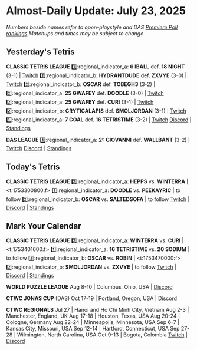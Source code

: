 # Almost-Daily Update: July 23, 2025
*Numbers beside names refer to open-playstyle and DAS [Premiere Poll rankings](https://premierepoll.wordpress.com/)*
*Matchups and times may be subject to change*

## Yesterday's Tetris
**CLASSIC TETRIS LEAGUE**
:one::regional_indicator_a:  **6 IBALL** def. **18 NIGHT** (3-1)  |  [Twitch](https://www.twitch.tv/videos/2517751041?t=00h18m30s)
:two::regional_indicator_b:  **HYDRANTDUDE** def. **ZXVYE** (3-0)  |  [Twitch](https://www.twitch.tv/videos/2517751041?t=01h08m54s)
:two::regional_indicator_b:  **OSCAR** def. **TOBEGH3** (3-2)  |  
:two::regional_indicator_a:  **25 GWAFEY** def. **DOODLE** (3-0)  |  [Twitch](https://www.twitch.tv/videos/2518014753?t=00h18m15s)
:two::regional_indicator_a:  **25 GWAFEY** def. **CURI** (3-1)  |  [Twitch](https://www.twitch.tv/videos/2518014753?t=00h53m51s)
:two::regional_indicator_b:  **CRYTICALAPIS** def. **SMOLJORDAN** (3-1)  |  [Twitch](https://www.twitch.tv/videos/2518014753?t=01h32m07s)
:one::regional_indicator_a:  **7 COAL** def. **16 TETRISTIME** (3-2)  |  [Twitch](https://www.twitch.tv/videos/2518014753?t=02h21m01s)
[Discord](https://tinyurl.com/classictetrisleague)  |  [Standings](https://ctlscoreboard.herokuapp.com)

**DAS LEAGUE**
:one::regional_indicator_a:  **2ᴰ GIOVANNI** def. **WALLBANT** (3-2)  |  [Twitch](https://www.twitch.tv/videos/2519433160)
[Discord](https://discord.gg/W7HqYvsuPm)  |  [Standings](https://docs.google.com/spreadsheets/d/1k5fuwkBqHyyEzsHFdxpS_k0Wd6Ynjbb6QiASYwsooNs/edit?gid=788916206#gid=788916206)

## Today's Tetris
**CLASSIC TETRIS LEAGUE**
:two::regional_indicator_a:  **HEPPS** vs. **WINTERRA**  |  <t:1753300800:f>
:two::regional_indicator_a:  **DOODLE** vs. **PEEKAYRIC**  |  to follow
:two::regional_indicator_b:  **OSCAR** vs. **SALTEDSOFA**  |  to follow
[Twitch](https://twitch.tv/classictetrisleague)  |  [Discord](https://tinyurl.com/classictetrisleague)  |  [Standings](https://ctlscoreboard.herokuapp.com)

## Mark Your Calendar
**CLASSIC TETRIS LEAGUE**
:two::regional_indicator_a:  **WINTERRA** vs. **CURI**  |  <t:1753401600:f>
:one::regional_indicator_a:  **16 TETRISTIME** vs. **20 SODIUM**  |  to follow
:two::regional_indicator_b:  **OSCAR** vs. **ROBIN**  |  <t:1753470000:f>
:two::regional_indicator_b:  **SMOLJORDAN** vs. **ZXVYE**  |  to follow
[Twitch](https://twitch.tv/classictetrisleague)  |  [Discord](https://tinyurl.com/classictetrisleague)  |  [Standings](https://ctlscoreboard.herokuapp.com)

**WORLD PUZZLE LEAGUE**
Aug 8-10  |  Columbus, Ohio, USA  |  [Discord](https://discord.gg/rHdMafy5q9)

**CTWC JONAS CUP** (DAS)
Oct 17-19  |  Portland, Oregon, USA  |  [Discord](https://tinyurl.com/ctwcdiscord)  

**CTWC REGIONALS**
Jul 27  |  Hanoi and Ho Chi Minh City, Vietnam
Aug 2-3  |  Manchester, England, UK
Aug 17-18  |  Houston, Texas, USA
Aug 20-24  |  Cologne, Germany
Aug 22-24  |  Minneapolis, Minnesota, USA
Sep 6-7  |  Kansas City, Missouri, USA
Sep 12-14  |  Hartford, Connecticut, USA
Sep 27-28  |  Wilmington, North Carolina, USA
Oct 9-13  |  Bogota, Colombia
[Twitch](https://www.twitch.tv/classictetris)  |  [Discord](https://tinyurl.com/ctwcdiscord)